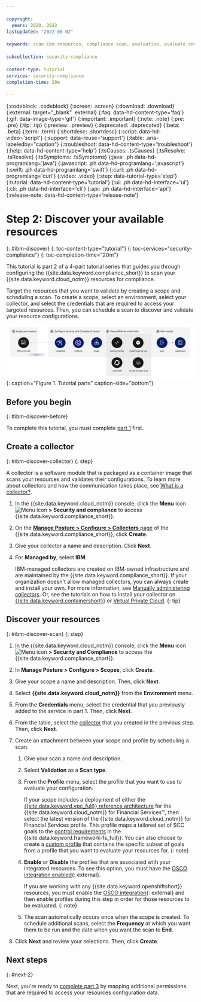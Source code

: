 ```yaml
---

copyright:
  years: 2020, 2022
lastupdated: "2022-08-02"

keywords: scan ibm resources, compliance scan, evaluation, evaluate compliance

subcollection: security-compliance

content-type: tutorial
services: security-compliance
completion-time: 20m

---
```


{:codeblock: .codeblock}
{:screen: .screen}
{:download: .download}
{:external: target="_blank" .external}
{:faq: data-hd-content-type='faq'}
{:gif: data-image-type='gif'}
{:important: .important}
{:note: .note}
{:pre: .pre}
{:tip: .tip}
{:preview: .preview}
{:deprecated: .deprecated}
{:beta: .beta}
{:term: .term}
{:shortdesc: .shortdesc}
{:script: data-hd-video='script'}
{:support: data-reuse='support'}
{:table: .aria-labeledby="caption"}
{:troubleshoot: data-hd-content-type='troubleshoot'}
{:help: data-hd-content-type='help'}
{:tsCauses: .tsCauses}
{:tsResolve: .tsResolve}
{:tsSymptoms: .tsSymptoms}
{:java: .ph data-hd-programlang='java'}
{:javascript: .ph data-hd-programlang='javascript'}
{:swift: .ph data-hd-programlang='swift'}
{:curl: .ph data-hd-programlang='curl'}
{:video: .video}
{:step: data-tutorial-type='step'}
{:tutorial: data-hd-content-type='tutorial'}
{:ui: .ph data-hd-interface='ui'}
{:cli: .ph data-hd-interface='cli'}
{:api: .ph data-hd-interface='api'}
{:release-note: data-hd-content-type='release-note'}


# Step 2: Discover your available resources
{: #ibm-discover}
{: toc-content-type="tutorial"}
{: toc-services="security-compliance"}
{: toc-completion-time="20m"}

This tutorial is part 2 of a 4-part tutorial series that guides you through configuring the {{site.data.keyword.compliance_short}} to scan your {{site.data.keyword.cloud_notm}} resources for compliance.

Target the resources that you want to validate by creating a scope and scheduling a scan. To create a scope, select an environment, select your collector, and select the credentials that are required to access your targeted resources. Then, you can schedule a scan to discover and validate your resource configurations.

![The image shows the flow of user actions for this tutorial series](../images/credentials-tutorial.svg){: caption="Figure 1. Tutorial parts" caption-side="bottom"}


## Before you begin
{: #ibm-discover-before}

To complete this tutorial, you must complete [part 1](/docs/security-compliance?topic=security-compliance-ibm-credential) first. 


## Create a collector
{: #ibm-discover-collector}
{: step}

A collector is a software module that is packaged as a container image that scans your resources and validates their configurations. To learn more about collectors and how the communication takes place, see [What is a collector?](/docs/security-compliance?topic=security-compliance-collector).


1. In the {{site.data.keyword.cloud_notm}} console, click the **Menu** icon ![Menu icon](../../icons/icon_hamburger.svg) **> Security and compliance** to access {{site.data.keyword.compliance_short}}.
2. On the [**Manage Posture > Configure > Collectors** page](/security-compliance/collectors) of the {{site.data.keyword.compliance_short}}, click **Create**.
3. Give your collector a name and description. Click **Next**.
4. For **Managed by**, select **IBM**.

   IBM-managed collectors are created on IBM-owned infrastructure and are maintained by the {{site.data.keyword.compliance_short}}. If your organization doesn't allow managed collectors, you can always create and install your own. For more information, see [Manually administering collectors](/docs/security-compliance?topic=security-compliance-collector-manual). Or, see the tutorials on how to install your collector on [{{site.data.keyword.containershort}}](/docs/security-compliance?topic=security-compliance-collector-iks) or [Virtual Private Cloud](/docs/security-compliance?topic=security-compliance-collector-vpc).
   {: tip}


## Discover your resources
{: #ibm-discover-scan}
{: step}

1. In the {{site.data.keyword.cloud_notm}} console, click the **Menu** icon ![Menu icon](../../icons/icon_hamburger.svg) **> Security and Compliance** to access the {{site.data.keyword.compliance_short}}.
2. In **Manage Posture > Configure > Scopes**, click **Create**.
3. Give your scope a name and description. Then, click **Next**.
4. Select **{{site.data.keyword.cloud_notm}}** from the **Environment** menu.
5. From the **Credentials** menu, select the credential that you previously added to the service in part 1. Then, click **Next**.
6. From the table, select the [collector](/docs/security-compliance?topic=security-compliance-collector) that you created in the previous step. Then, click **Next**.
7. Create an attachment between your scope and profile by scheduling a scan. 

   1. Give your scan a name and description.
   2. Select **Validation** as a **Scan type**.
   3. From the **Profile** menu, select the profile that you want to use to evaluate your configuration.

      If your scope includes a deployment of either the [{{site.data.keyword.vpc_full}} reference architecture](/docs/framework-financial-services?topic=framework-financial-services-vpc-architecture-about) for the {{site.data.keyword.cloud_notm}} for Financial Services™, then select the latest version of the {{site.data.keyword.cloud_notm}} for Financial Services profile. This profile maps a tailored set of SCC goals to the [control requirements](/docs/framework-financial-services#framework-control-requirements) in the {{site.data.keyword.framework-fs_full}}. You can also choose to create a [custom profile](/docs/security-compliance?topic=security-compliance-custom-profiles) that contains the specific subset of goals from a profile that you want to evaluate your resources for. 
      {: note}

   4. **Enable** or **Disable** the profiles that are associated with your integrated resources. To see this option, you must have the [OSCO integration enabled](/security-compliance/integrations){: external}.

      If you are working with any {{site.data.keyword.openshiftshort}} resources, you must enable the [OSCO integration](/security-compliance/integrations){: external} and then enable profiles during this step in order for those resources to be evaluated.
      {: note}

   5. The scan automatically occurs once when the scope is created. To schedule additional scans, select the **Frequency** at which you want them to be run and the date when you want the scan to **End**.

8. Click **Next** and review your selections. Then, click **Create**.


## Next steps
{: #next-2}

Next, you're ready to [complete part 3](/docs/security-compliance?topic=security-compliance-ibm-credential-map) by mapping additional permissions that are required to access your resources configuration data.

